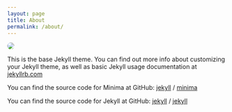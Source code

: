 ```yaml
---
layout: page
title: About
permalink: /about/
---
```


<a href='https://photos.google.com/share/AF1QipOBBrieGUoRrDkJScEY713R-i3KcgfZQqs1U7IBTZBLSFZuD7cQxYH45lweTz0QEA?key=RUtDV0dCaC1rY3FtUndFbU5FSlJVV1BrYTZUM053&source=ctrlq.org'><img src='https://lh3.googleusercontent.com/T-QC52-msQUg-GZibd0vpcXsPDE89B3pP-iRaag4cE5XDab3TYxPENfGjCicvAUzDkZgyiwBqT-CI08jojWR5DmzvJhlIegRv1fDywiJzWUtU0sFTA6-t9J-THt0AyFrNhe7265J1Lk=w2400' style="border-radius: 10px;" /></a>
<div class="separator" style="clear: both; text-align: center;"></div>

This is the base Jekyll theme. You can find out more info about customizing your Jekyll theme, as well as basic Jekyll usage documentation at [jekyllrb.com](https://jekyllrb.com/)

You can find the source code for Minima at GitHub:
[jekyll][jekyll-organization] /
[minima](https://github.com/jekyll/minima)

You can find the source code for Jekyll at GitHub:
[jekyll][jekyll-organization] /
[jekyll](https://github.com/jekyll/jekyll)


[jekyll-organization]: https://github.com/jekyll
